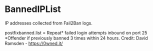 # BannedIPList

IP addresses collected from Fail2Ban logs.


postfixbanned.list = Repeat* failed login attempts inbound on port 25
			*Offender if previously banned 3 times within 24 hours.  Credit: David Ramsden - https://0wned.it/
